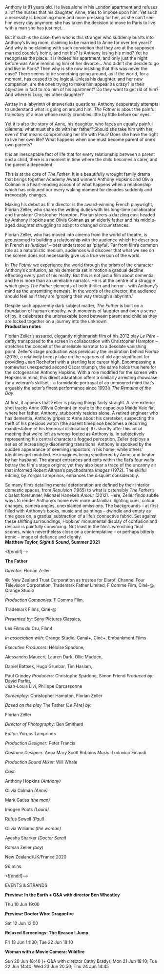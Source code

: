 Anthony is 81 years old. He lives alone in his London apartment and refuses all of the nurses that his daughter, Anne, tries to impose upon him. Yet such a necessity is becoming more and more pressing for her, as she can’t see him every day anymore: she has taken the decision to move to Paris to live with a man she has just met…

But if such is the case, then who is this stranger who suddenly bursts into Anthony’s living room, claiming to be married to Anne for over ten years?  
And why is he claiming with such conviction that they are at the supposed married couple’s home, and not his? Is Anthony losing his mind? Yet he recognises the place: it is indeed his apartment, and only just the night before was Anne reminding him of her divorce… And didn’t she decide to go and live in Paris? Then why is she now insisting that this was never the case? There seems to be something going around, as if the world, for a moment, has ceased to be logical. Unless his daughter, and her new companion, are the ones trying to make him appear as crazy? Is their objective in fact to rob him of his apartment? Do they want to get rid of him? And where is Lucy, his other daughter?

Astray in a labyrinth of answerless questions, Anthony desperately attempts to understand what is going on around him. _The Father_ is about the painful trajectory of a man whose reality crumbles little by little before our eyes.

Yet it is also the story of Anne, his daughter, who faces an equally painful dilemma: what must she do with her father? Should she take him with her, even if that means compromising her life with Paul? Does she have the right to live her own life? What happens when one must become parent of one’s own parents?

It is an inescapable fact of life that for every relationship between a parent and a child, there is a moment in time where the child becomes a carer, and the parent a dependent.

This is at the core of _The Father_. It is a beautifully wrought family drama that brings together Academy Award winners Anthony Hopkins and Olivia Colman in a heart-rending account of what happens when a relationship which has coloured our every waking moment for decades suddenly and irrevocably changes.

Making his debut as film director is the award-winning French playwright, Florian Zeller, who shares the writing duties with his long-time collaborator and translator Christopher Hampton. Florian steers a dazzling cast headed by Anthony Hopkins and Olivia Colman as an elderly father and his middle-aged daughter struggling to adapt to changed circumstances.

Florian Zeller, who has moved into cinema from the world of theatre, is accustomed to building a relationship with the audience which he describes in French as ‘_ludique’_ – best understood as ‘playful’. Far from film’s common role as a naturalistic medium, audiences will discover that what we see on the screen does not necessarily give us a true version of the world.

In _The Father_ we experience the world through the prism of the character Anthony’s confusion, as his dementia set in motion a gradual decline effecting every part of his reality. But this is not just a film about dementia, and he is more than an unreliable narrator. He is at the centre of a struggle which gives _The Father_ elements of both thriller and horror – with Anthony’s mind as the unremitting nemesis. In the words of the director, the audience should feel as if they are ‘groping their way through a labyrinth.’

Despite such apparently dark subject matter, _The Father_ is built on a foundation of human empathy, with moments of laughter and even a sense of joy. It celebrates the unbreakable bond between parent and child as they are locked together on a journey into the unknown.<br>
**Production notes**

Florian Zeller’s assured, elegantly nightmarish film of his 2012 play _Le Père_ – deftly transposed to the screen in collaboration with Christopher Hampton – stretches the conceit of the unreliable narrator to a desolate vanishing point. Zeller’s stage production was previously the inspiration behind _Floride_ (2015), a relatively breezy take on the vagaries of old age significant for providing  Jean Rochefort with a startling late career high. Encompassing a somewhat unexpected second Oscar triumph, the same holds true here for the octogenarian Anthony Hopkins. With a role modified for the screen with Hopkins in mind, this direct adaptation offers a similarly arresting showcase for a veteran’s skillset – a formidable portrayal of an unmoored mind that’s arguably the actor’s finest performance since 1993’s _The Remains of the Day_.

At first, it appears that Zeller is playing things fairly straight. A rare exterior shot tracks Anne (Olivia Colman) en route to the capacious Maida Vale flat where her father, Anthony, stubbornly resides alone. A retired engineer who has dementia, Anthony gripes to Anne about his caretaker, suspecting the theft of his precious watch (the absent timepiece becomes a recurring manifestation of his temporal dislocation). It’s shortly after this initial meeting that we’re left as wrong-footed as Anthony is. In subjectively representing his central character’s fogged perception, Zeller deploys a series of increasingly disorienting transitions. Anthony is spooked by the sudden appearance of seeming impostors in his home, while others’ identities get muddled. He imagines being smothered by Anne, and beaten by her husband. The abrupt entrances and exits within the flat’s four walls betray the film's stage origins; yet they also bear a trace of the uncanny air that informed Robert Altman’s psychodrama _Images_ (1972). The skilful editing, by Yorgos Lamprinos, enhances the disquiet considerably.

So many films detailing mental deterioration are defined by their interior domestic spaces, from _Repulsion_ (1965) to what is ostensibly _The Father_’s closest forerunner, Michael Haneke’s _Amour_ (2012). Here, Zeller finds subtle ways to render Anthony’s home ever more unfamiliar: lighting cues, colour changes, camera angles, unexplained omissions. The backgrounds – at first filled with Anthony’s books, music and paintings – dwindle and empty as time goes on, a gradual subtraction of a life’s connective fabric. Set against these shifting surroundings, Hopkins’ monumental display of confusion and despair is painfully convincing. Not least in the film’s wrenching final scenes, which nevertheless close on a contemplative – or perhaps bitterly ironic – image of defiance and dignity.<br>
**Matthew Taylor, _Sight & Sound_, Summer 2021**

<![endif]-->

**The Father**

_Director:_ Florian Zeller

©: New Zealand Trust Corporation as trustee for Elarof, Channel Four Television Corporation, Trademark Father Limited, F Comme Film, Ciné-@, Orange Studio

_Production Companies:_ F Comme Film,

Trademark Films, Ciné-@

_Presented by:_ Sony Pictures Classics,

Les Films du Cru, Film4

_In association with:_ Orange Studio, Canal+, Ciné+, Embankment Films

_Executive Producers:_ Héloïse Spadone,

Alessandro Mauceri, Lauren Dark, Ollie Madden,

Daniel Battsek, Hugo Grunbar, Tim Haslam,

Paul Grindey _Producers:_ Christophe Spadone, Simon Friend _Produced by:_ David Parfitt,  
Jean-Louis Livi, Philippe Carcassonne

_Screenplay:_ Christopher Hampton, Florian Zeller

_Based on the play_ The Father _[_Le Père_] by:_

Florian Zeller

_Director of Photography:_ Ben Smithard

_Editor:_ Yorgos Lamprinos

_Production Designer:_ Peter Francis

_Costume Designer:_ Anna Mary Scott Robbins _Music:_ Ludovico Einaudi

_Production Sound Mixer:_ Will Whale

_Cast:_

Anthony Hopkins _(Anthony)_

Olivia Colman _(Anne)_

Mark Gatiss _(the man)_

Imogen Poots _(Laura)_

Rufus Sewell _(Paul)_

Olivia Williams _(the woman)_

Ayesha Sharker _(Doctor Sarai)_

Roman Zeller _(boy)_

New Zealand/UK/France 2020

96 mins

<![endif]-->

EVENTS & STRANDS

**Preview: In the Earth + Q&A with director Ben Wheatley**

Thu 10 Jun 19:00

**Preview: Doctor Who: Dragonfire**

Sat 12 Jun 12:00

**Relaxed Screenings: The Reason I Jump**

Fri 18 Jun 14:30; Tue 22 Jun 18:10

**Woman with a Movie Camera: Wildfire**

Sun 20 Jun 18:40 (+ Q&A with director Cathy Brady); Mon 21 Jun 18:10; Tue 22 Jun 14:40; Wed 23 Jun 20:50; Thu 24 Jun 14:45
<!--stackedit_data:
eyJoaXN0b3J5IjpbMTEyNzMyOTY2Ml19
-->
